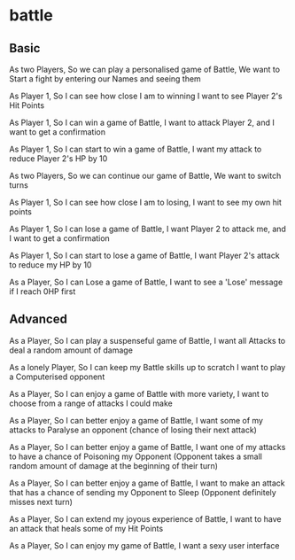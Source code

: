  # battle 

Basic <br>
-----
As two Players, So we can play a personalised game of Battle, We want to Start a fight by entering our Names and seeing them

As Player 1, So I can see how close I am to winning I want to see Player 2's Hit Points

As Player 1, So I can win a game of Battle, I want to attack Player 2, and I want to get a confirmation

As Player 1, So I can start to win a game of Battle, I want my attack to reduce Player 2's HP by 10

As two Players, So we can continue our game of Battle, We want to switch turns

As Player 1, So I can see how close I am to losing, I want to see my own hit points

As Player 1, So I can lose a game of Battle, I want Player 2 to attack me, and I want to get a confirmation

As Player 1, So I can start to lose a game of Battle, I want Player 2's attack to reduce my HP by 10

As a Player, So I can Lose a game of Battle, I want to see a 'Lose' message if I reach 0HP first

Advanced <br>
--------
As a Player, So I can play a suspenseful game of Battle, I want all Attacks to deal a random amount of damage

As a lonely Player, So I can keep my Battle skills up to scratch I want to play a Computerised opponent

As a Player, So I can enjoy a game of Battle with more variety, I want to choose from a range of attacks I could make

As a Player, So I can better enjoy a game of Battle, I want some of my attacks to Paralyse an opponent (chance of losing their next attack)

As a Player, So I can better enjoy a game of Battle, I want one of my attacks to have a chance of Poisoning my Opponent (Opponent takes a small random amount of damage at the beginning of their turn)

As a Player, So I can better enjoy a game of Battle, I want to make an attack that has a chance of sending my Opponent to Sleep (Opponent definitely misses next turn)

As a Player, So I can extend my joyous experience of Battle, I want to have an attack that heals some of my Hit Points

As a Player, So I can enjoy my game of Battle, I want a sexy user interface